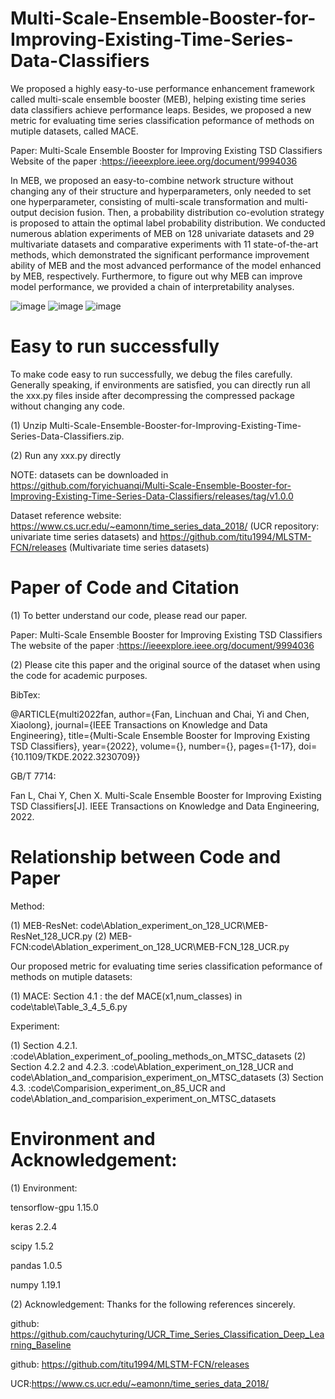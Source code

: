 # Multi-Scale-Ensemble-Booster-for-Improving-Existing-Time-Series-Data-Classifiers

We proposed a highly easy-to-use performance enhancement framework called multi-scale ensemble booster (MEB), helping existing time series data classifiers achieve performance leaps. Besides, we proposed a new metric for evaluating time series classification peformance of methods on mutiple datasets, called MACE.

Paper: Multi-Scale Ensemble Booster for Improving Existing TSD Classifiers
Website of the paper :https://ieeexplore.ieee.org/document/9994036

In MEB, we proposed an easy-to-combine network structure without changing any of their structure and hyperparameters, only needed to set one hyperparameter, consisting of multi-scale transformation and multi-output decision fusion. Then, a probability distribution co-evolution strategy is proposed to attain the optimal label probability distribution. We conducted numerous ablation experiments of MEB on 128 univariate datasets and 29 multivariate datasets and comparative experiments with 11 state-of-the-art methods, which demonstrated the significant performance improvement ability of MEB and the most advanced performance of the model enhanced by MEB, respectively. Furthermore, to figure out why MEB can improve model performance, we provided a chain of interpretability analyses.

![image](https://user-images.githubusercontent.com/48144488/218241520-796791d0-f732-4dc4-afe2-09c0aab02f34.png)
![image](https://user-images.githubusercontent.com/48144488/218240414-6f22bef8-f6ae-4205-9325-4cc44bb50e7b.png)
![image](https://user-images.githubusercontent.com/48144488/218240457-3f706b3f-677f-4f79-8730-a0cf8a053a84.png)

# Easy to run successfully
To make code easy to run successfully, we debug the files carefully. Generally speaking, if environments are satisfied, you can directly run all the xxx.py files inside after decompressing the compressed package without changing any code.

(1) Unzip Multi-Scale-Ensemble-Booster-for-Improving-Existing-Time-Series-Data-Classifiers.zip.
 
(2) Run any xxx.py directly        

NOTE:  datasets can be downloaded in https://github.com/foryichuanqi/Multi-Scale-Ensemble-Booster-for-Improving-Existing-Time-Series-Data-Classifiers/releases/tag/v1.0.0

Dataset reference website: https://www.cs.ucr.edu/~eamonn/time_series_data_2018/ (UCR repository: univariate time series datasets) and https://github.com/titu1994/MLSTM-FCN/releases (Multivariate time series datasets) 

# Paper of Code and Citation

(1) To better understand our code, please read our paper.

Paper: Multi-Scale Ensemble Booster for Improving Existing TSD Classifiers
The website of the paper :https://ieeexplore.ieee.org/document/9994036

(2) Please cite this paper and the original source of the dataset when using the code for academic purposes.

BibTex:

@ARTICLE{multi2022fan,
  author={Fan, Linchuan and Chai, Yi and Chen, Xiaolong},
  journal={IEEE Transactions on Knowledge and Data Engineering}, 
  title={Multi-Scale Ensemble Booster for Improving Existing TSD Classifiers}, 
  year={2022},
  volume={},
  number={},
  pages={1-17},
  doi={10.1109/TKDE.2022.3230709}}

GB/T 7714: 

Fan L, Chai Y, Chen X. Multi-Scale Ensemble Booster for Improving Existing TSD Classifiers[J]. IEEE Transactions on Knowledge and Data Engineering, 2022.

# Relationship between Code and Paper

Method:

(1) MEB-ResNet: code\Ablation_experiment_on_128_UCR\MEB-ResNet_128_UCR.py
(2) MEB-FCN:code\Ablation_experiment_on_128_UCR\MEB-FCN_128_UCR.py

Our proposed metric for evaluating time series classification peformance of methods on mutiple datasets:

(1) MACE: Section 4.1 : the def MACE(x1,num_classes) in code\table\Table_3_4_5_6.py

Experiment:

(1) Section 4.2.1. :code\Ablation_experiment_of_pooling_methods_on_MTSC_datasets 
(2) Section 4.2.2 and 4.2.3. :code\Ablation_experiment_on_128_UCR and code\Ablation_and_comparision_experiment_on_MTSC_datasets
(3) Section  4.3. :code\Comparision_experiment_on_85_UCR and  code\Ablation_and_comparision_experiment_on_MTSC_datasets
 
# Environment and Acknowledgement:


(1) Environment:

tensorflow-gpu            1.15.0
    
keras                     2.2.4
    
scipy                     1.5.2
    
pandas                    1.0.5
    
numpy                     1.19.1



(2) Acknowledgement: 
Thanks for the following references sincerely.
   
github: https://github.com/cauchyturing/UCR_Time_Series_Classification_Deep_Learning_Baseline
   
github: https://github.com/titu1994/MLSTM-FCN/releases

UCR:https://www.cs.ucr.edu/~eamonn/time_series_data_2018/ 
   
